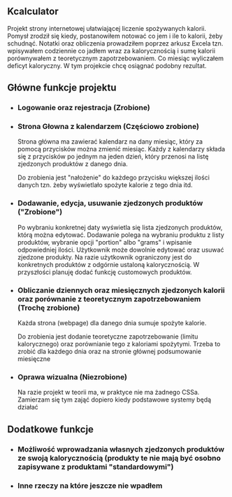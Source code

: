 <h2>Kcalculator</h2>
Projekt strony internetowej ułatwiającej liczenie spożywanych kalorii. 
Pomysł zrodził się kiedy, postanowiłem notować co jem i ile to kalorii, żeby schudnąć.
Notatki oraz obliczenia prowadziłem poprzez arkusz Excela tzn. wpisywałem codziennie co jadłem wraz za kalorycznością i sumę kalorii porównywałem z teoretycznym zapotrzebowaniem. Co miesiąc wyliczałem deficyt kaloryczny.
W tym projekcie chcę osiągnać podobny rezultat.

<h2>Główne funkcje projektu</h2>

<ul>
<li><h3>Logowanie oraz rejestracja (Zrobione)</h3></li>
  
<li><h3>Strona Głowna z kalendarzem (Częściowo zrobione)</h3>
  Strona główna ma zawierać kalendarz na dany miesiąc, który za pomocą przycisków można zmienić miesiąc. 
  Każdy z kalendarzy składa się z przycisków po jednym na jeden dzień, który przenosi na listę zjedzonych produktów z danego dnia.

  Do zrobienia jest "nałożenie" do każdego przycisku większej ilości danych tzn. żeby wyświetlało spożyte kalorie z tego dnia itd.
</li>

<li><h3>Dodawanie, edycja, usuwanie zjedzonych produktów ("Zrobione")</h3>
  Po wybraniu konkretnej daty wyświetla się lista zjedzonych produktów, którą można edytować.
  Dodawanie polega na wybraniu produktu z listy produktów, wybranie opcji "portion" albo "grams" i wpisanie odpowiedniej ilości.
  Użytkownik może dowolnie edytować oraz usuwać zjedzone produkty.
  Na razie użytkownik ograniczony jest do konkretnych produktów z odgórnie ustaloną kalorycznością. W przyszłości planuję dodać funkcję customowych produktów.
</li>

<li><h3>Obliczanie dziennych oraz miesięcznych zjedzonych kalorii oraz porównanie z teoretycznym zapotrzebowaniem (Trochę zrobione)</h3>
  Każda strona (webpage) dla danego dnia sumuje spożyte kalorie.

  Do zrobienia jest dodanie teoretyczne zapotrzebowanie (limitu kalorycznego) oraz porównianie tego z kaloriami spożytymi.
  Trzeba to zrobić dla każdego dnia oraz na stronie głównej podsumowanie miesięczne
</li>

<li><h3>Oprawa wizualna (Niezrobione)</h3>
  Na razie projekt w teorii ma, w praktyce nie ma żadnego CSSa. Zamierzam się tym zająć dopiero kiedy podstawowe systemy będą działać
</li>

</ul>

<h2>Dodatkowe funkcje</h2>
<ul>
  <li><h3>Możliwość wprowadzania własnych zjedzonych produktów ze swoją kalorycznością (produkty te nie mają być osobno zapisywane z produktami "standardowymi")</h3></li>

  <li><h3>Inne rzeczy na które jeszcze nie wpadłem</h3></li>
</ul>


